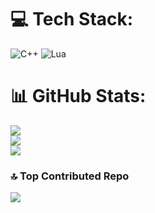 
# 💻 Tech Stack:
![C++](https://img.shields.io/badge/c++-%2300599C.svg?style=for-the-badge&logo=c%2B%2B&logoColor=white) ![Lua](https://img.shields.io/badge/lua-%232C2D72.svg?style=for-the-badge&logo=lua&logoColor=white)
# 📊 GitHub Stats:
![](https://github-readme-stats.vercel.app/api?username=ArturKnopik&theme=dark&hide_border=false&include_all_commits=false&count_private=false)<br/>
![](https://nirzak-streak-stats.vercel.app/?user=ArturKnopik&theme=dark&hide_border=false)<br/>
![](https://github-readme-stats.vercel.app/api/top-langs/?username=ArturKnopik&theme=dark&hide_border=false&include_all_commits=false&count_private=false&layout=compact)

### 🔝 Top Contributed Repo
![](https://github-contributor-stats.vercel.app/api?username=ArturKnopik&limit=5&theme=graywhite&combine_all_yearly_contributions=true)

<!-- Proudly created with GPRM ( https://gprm.itsvg.in ) -->
